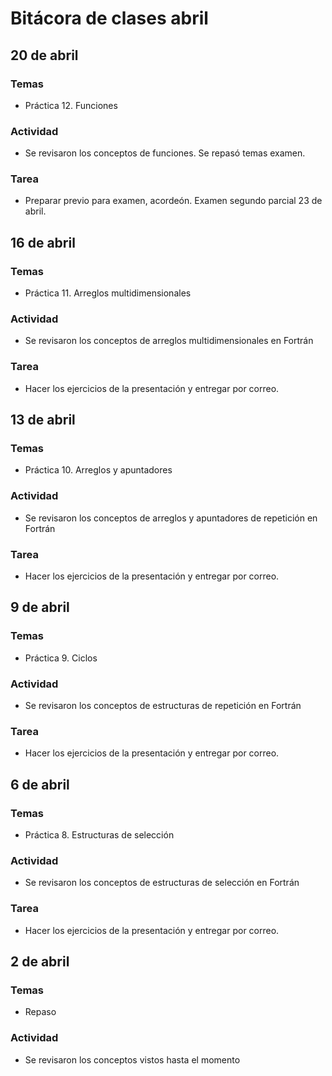 # Bitácora de clases abril

## 20 de abril
### Temas
- Práctica 12. Funciones

### Actividad
- Se revisaron los conceptos de funciones. Se repasó temas examen.

### Tarea
- Preparar previo para examen, acordeón. Examen segundo parcial 23 de abril.

## 16 de abril
### Temas
- Práctica 11. Arreglos multidimensionales

### Actividad
- Se revisaron los conceptos de arreglos multidimensionales en Fortrán

### Tarea
- Hacer los ejercicios de la presentación y entregar por correo.


## 13 de abril
### Temas
- Práctica 10. Arreglos y apuntadores

### Actividad
- Se revisaron los conceptos de arreglos y apuntadores de repetición en Fortrán

### Tarea
- Hacer los ejercicios de la presentación y entregar por correo.

## 9 de abril
### Temas
- Práctica 9. Ciclos

### Actividad
- Se revisaron los conceptos de estructuras de repetición en Fortrán

### Tarea
- Hacer los ejercicios de la presentación y entregar por correo.


## 6 de abril
### Temas
- Práctica 8. Estructuras de selección

### Actividad
- Se revisaron los conceptos de estructuras de selección en Fortrán

### Tarea
- Hacer los ejercicios de la presentación y entregar por correo.

## 2 de abril
### Temas
- Repaso

### Actividad
- Se revisaron los conceptos vistos hasta el momento
